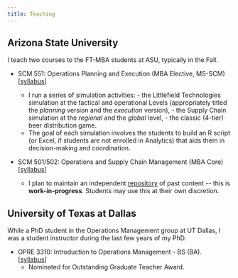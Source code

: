 ```yaml
---
title: Teaching
---
```


## Arizona State University

I teach two courses to the FT-MBA students at ASU, typically in the Fall. 

* SCM 551: Operations Planning and Execution (MBA Elective, MS-SCM)[[syllabus](/files/scm-551-syllabus.PDF)]
  - I run a series of simulation activities:
  		- the Littlefield Technologies simulation at the tactical and operational Levels (appropriately titled the *planning* version and the *execution* version), 
  		- the Supply Chain simulation at the *regional* and the *global* level, 
  		- the classic (4-tier) beer distribution game.
  - The goal of each simulation involves the students to build an R script (or Excel, if students are not enrolled in Analytics) that aids them in decision-making and coordination. 

* SCM 501/502: Operations and Supply Chain Management (MBA Core) [[syllabus](/files/syllabus-scm-502.PDF)]
  - I plan to maintain an independent [repository](https://harish-guda.github.io/scm-502) of past content -- this is **work-in-progress**. Students may use this at their own discretion.

## University of Texas at Dallas

While a PhD student in the Operations Management group at UT Dallas, I was a student instructor during the last few years of my PhD. 

* OPRE 3310: Introduction to Operations Management - BS (BA). [[syllabus](/files/syllabus-opre-3310-fall-2017.PDF)]
  - Nominated for Outstanding Graduate Teacher Award. 
